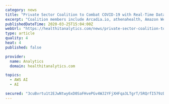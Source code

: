 ```yaml
---
category: news
title: "Private Sector Coalition to Combat COVID-19 with Real-Time Data"
excerpt: "Coalition members include Arcadia.io, athenahealth, Amazon Web Services (AWS), Buoy Health, CommonWell Health Alliance ... and call on the United States research community to put artificial intelligence technologies to work in answering key scientific questions about the novel coronavirus.” This new private sector coalition will aim to ..."
publishedDateTime: 2020-03-25T15:04:00Z
webUrl: "https://healthitanalytics.com/news/private-sector-coalition-to-combat-covid-19-with-real-time-data"
type: article
quality: 4
heat: 4
published: false

provider:
  name: Analytics
  domain: healthitanalytics.com

topics:
  - AWS AI
  - AI

secured: "3cuBvrtu1t2EJwNtwy6xD0SaFHvePGv4WJ2YFjXHFqa3LTgrT/5RQrfI579zDHK0b6JDnLyWre+14QG12AT08dlENPPkXOP6ClWMgAWp3tFpRWH6BskoBU4o7Qy/c2DlYlnz9siirWzEAwCKBagk26MjYno8ert1UJuEnt9Ck9CkLAu63uLRNOB9AnD+11bWA9HDqCLj4jLppUH2DnETvBP67BiYg/sEDGogALH1CRCo23DaDzMWBz4c1ZlnKLP2NgrrlhxkAeE0dk40RXYKUWpXdQgm9nA5AjigTpPWFe2HfLn21EWVAbpl64KUNkKui8Fx9m/gqaJMG+2Bsr0VU8KSSacpzkT4G0DNn70kW6QMScpVk24EMd8PqsfVo66E2i8ZLKuG86YlUmuTLq7FQ/PQ+mh7fYPaer+ANwsgjwpbVq8LWzbn2Pypc/hjMDxd4cRvWUv3m16mDQ6Owno7TEVIDVjegTdzL+bAD4OMLVI=;NSalvXWuMIIA2msA8vjVsw=="
---
```


